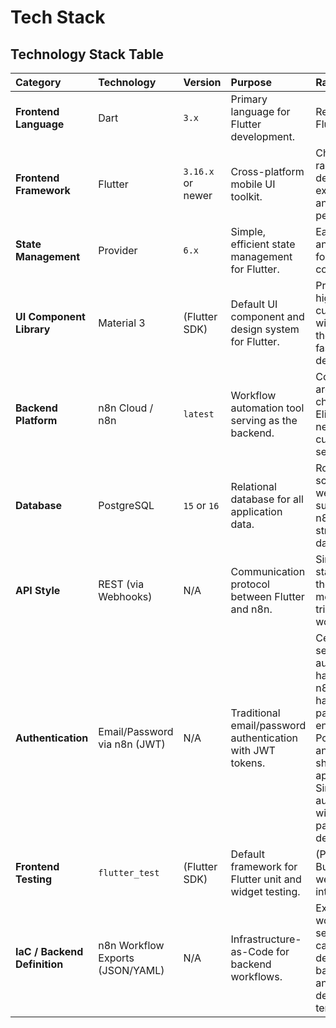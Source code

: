 # Tech Stack

## Technology Stack Table
| Category               | Technology                             | Version         | Purpose                                                  | Rationale                                                                        |
| :--------------------- | :------------------------------------- | :-------------- | :------------------------------------------------------- | :------------------------------------------------------------------------------- |
| **Frontend Language**  | Dart                                   | `3.x`           | Primary language for Flutter development.                | Required for Flutter.                                                            |
| **Frontend Framework** | Flutter                                | `3.16.x` or newer | Cross-platform mobile UI toolkit.                        | Chosen for its rapid development, expressive UI, and native performance.         |
| **State Management**   | Provider                               | `6.x`           | Simple, efficient state management for Flutter.          | Easy to learn and sufficient for the MVP's complexity.                           |
| **UI Component Library**| Material 3                             | (Flutter SDK)   | Default UI component and design system for Flutter.      | Provides high-quality, customizable widgets out of the box for fast development. |
| **Backend Platform**   | n8n Cloud / n8n                        | `latest`        | Workflow automation tool serving as the backend.         | Core architectural choice. Eliminates the need for a custom server.              |
| **Database**           | PostgreSQL                             | `15` or `16`    | Relational database for all application data.            | Robust, scalable, and well-supported by n8n for storing structured data & JSONB. |
| **API Style**          | REST (via Webhooks)                    | N/A             | Communication protocol between Flutter and n8n.          | Simple, stateless, and the native method for triggering n8n workflows.           |
| **Authentication**     | Email/Password via n8n (JWT)           | N/A             | Traditional email/password authentication with JWT tokens. | Centralized server-side authentication handling in n8n; stores hashed passwords encrypted in PostgreSQL and issues short-lived app JWTs. Simple, secure authentication without third-party dependencies. |
| **Frontend Testing**   | `flutter_test`                         | (Flutter SDK)   | Default framework for Flutter unit and widget testing.   | (Post-MVP) Built-in and well-integrated.                                         |
| **IaC / Backend Definition** | n8n Workflow Exports (JSON/YAML) | N/A             | Infrastructure-as-Code for backend workflows.             | Exported n8n workflow files serve as the canonical definition of backend logic and deployment templates. |
